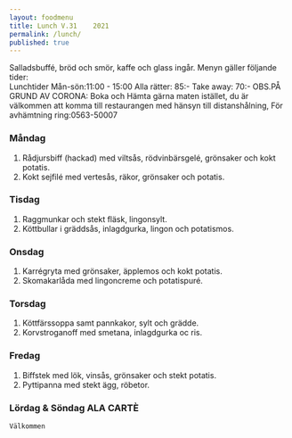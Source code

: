 ```yaml
---
layout: foodmenu
title: Lunch V.31    2021
permalink: /lunch/
published: true
---
```

Salladsbuffé, bröd och smör, kaffe och glass ingår.
Menyn gäller följande tider:  
Lunchtider  Mån-sön:11:00 - 15:00
Alla rätter: 85:- Take away: 70:-
OBS.PÅ GRUND AV CORONA: Boka och Hämta gärna maten istället, du är välkommen att komma till restaurangen med hänsyn till distanshålning, För avhämtning ring:0563-50007
                                

### Måndag
1. Rådjursbiff (hackad) med viltsås, rödvinbärsgelé, grönsaker och kokt potatis.
2. Kokt sejfilé med vertesås, räkor, grönsaker och potatis.

### Tisdag
1. Raggmunkar och stekt fläsk, lingonsylt.
2. Köttbullar i gräddsås, inlagdgurka, lingon och potatismos.

### Onsdag
1. Karrégryta med grönsaker, äpplemos och kokt potatis.
2. Skomakarlåda med lingoncreme och potatispuré.

### Torsdag
1. Köttfärssoppa samt pannkakor, sylt och grädde. 
2. Korvstroganoff med smetana, inlagdgurka oc ris.

### Fredag  
1. Biffstek med lök, vinsås, grönsaker och stekt potatis.
2. Pyttipanna med stekt ägg, röbetor.


### Lördag & Söndag ALA CARTÈ

    Välkommen
    
       
    

   
    
   
     
